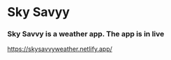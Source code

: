 # Sky Savyy

### Sky Savvy is a weather app. The app is in live
https://skysavvyweather.netlify.app/

